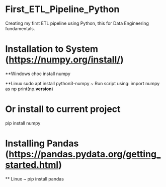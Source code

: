 # First_ETL_Pipeline_Python
Creating my first ETL pipeline using Python, this for Data Engineering fundamentals.

# Installation to System (https://numpy.org/install/)
**Windows
choc install numpy

**Linux
sudo apt install python3-numpy 
~ Run script using:
import numpy as np
print(np.__version__)

# Or install to current project 
pip install numpy


# Installing Pandas (https://pandas.pydata.org/getting_started.html)
** Linux
~ pip install pandas


